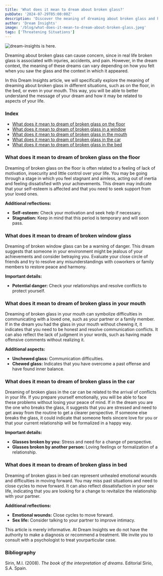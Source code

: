 ```yaml
---
title: 'What does it mean to dream about broken glass?'
pubDate: '2024-07-29T05:00:00Z'
description: 'Discover the meaning of dreaming about broken glass and how this type of dream can reflect various aspects of your life, from communication to personal conflicts.'
author: 'Dream Insights'
image: '/blog/what-does-it-mean-to-dream-about-broken-glass.jpeg'
tags: ['Threatening Situations']
---
```


![dream-insights is here.](/blog/what-does-it-mean-to-dream-about-broken-glass.jpeg)

Dreaming about broken glass can cause concern, since in real life broken glass is associated with injuries, accidents, and pain. However, in the dream context, the meaning of these dreams can vary depending on how you felt when you saw the glass and the context in which it appeared.

In this Dream Insights article, we will specifically explore the meaning of dreaming about broken glass in different situations, such as on the floor, in the bed, or even in your mouth. This way, you will be able to better understand the message of your dream and how it may be related to aspects of your life.

### Index

- [What does it mean to dream of broken glass on the floor](#what-does-it-mean-to-dream-of-broken-glass-on-the-floor)
- [What does it mean to dream of broken glass in a window](#what-does-it-mean-to-dream-of-broken-glass-in-a-window)
- [What does it mean to dream of broken glass in the mouth](#what-does-it-mean-to-dream-of-broken-glass-in-the-mouth)
- [What does it mean to dream of broken glass in the car](#what-does-it-mean-to-dream-of-broken-glass-in-the-car)
- [What does it mean to dream of broken glass in the bed](#what-does-it-mean-to-dream-of-broken-glass-in-the-bed)

### What does it mean to dream of broken glass on the floor

Dreaming of broken glass on the floor is often related to a feeling of lack of motivation, insecurity and little control over your life. You may be going through a stage in which you feel stagnant and aimless, acting out of inertia and feeling dissatisfied with your achievements. This dream may indicate that your self-esteem is affected and that you need to seek support from your loved ones.

**Additional reflections:**

- **Self-esteem:** Check your motivation and seek help if necessary.
- **Stagnation:** Keep in mind that this period is temporary and will soon pass.

### What does it mean to dream of broken window glass

Dreaming of broken window glass can be a warning of danger. This dream suggests that someone in your environment might be jealous of your achievements and consider betraying you. Evaluate your close circle of friends and try to resolve any misunderstandings with coworkers or family members to restore peace and harmony.

**Important details:**

- **Potential danger:** Check your relationships and resolve conflicts to protect yourself.

### What does it mean to dream of broken glass in your mouth

Dreaming of broken glass in your mouth can symbolize difficulties in communicating with a loved one, such as your partner or a family member. If in the dream you had the glass in your mouth without chewing it, it indicates that you need to be honest and resolve communication conflicts. It can also reflect the lack of judgment in your words, such as having made offensive comments without realizing it.

**Additional aspects:**

- **Unchewed glass:** Communication difficulties.
- **Chewed glass:** Indicates that you have overcome a past offense and have found inner balance.

### What does it mean to dream of broken glass in the car

Dreaming of broken glass in the car can be related to the arrival of conflicts in your life. If you prepare yourself emotionally, you will be able to face these problems without losing your peace of mind. If in the dream you are the one who breaks the glass, it suggests that you are stressed and need to get away from the routine to get a clearer perspective. If someone else breaks the glass, it could indicate that someone feels sincere love for you or that your current relationship will be formalized in a happy way.

**Important details:**

- **Glasses broken by you:** Stress and need for a change of perspective.
- **Glasses broken by another person:** Loving feelings or formalization of a relationship.

### What does it mean to dream of broken glass in bed

Dreaming of broken glass in bed can represent unhealed emotional wounds and difficulties in moving forward. You may miss past situations and need to close cycles to move forward. It can also reflect dissatisfaction in your sex life, indicating that you are looking for a change to revitalize the relationship with your partner.

**Additional reflections:**

- **Emotional wounds:** Close cycles to move forward.
- **Sex life:** Consider talking to your partner to improve intimacy.

This article is merely informative. At Dream Insights we do not have the authority to make a diagnosis or recommend a treatment. We invite you to consult with a psychologist to treat yourparticular case.

### Bibliography

Sirin, M.I. (2008). *The book of the interpretation of dreams*. Editorial Sirio, S.A. Spain.